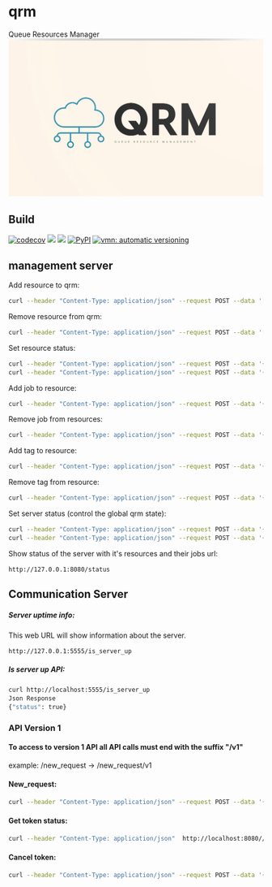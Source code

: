 # qrm
Queue Resources Manager
![QRM](https://github.com/final-israel/qrm/blob/main/qrm_logo.jpeg?raw=true)
## Build 

[![codecov](https://codecov.io/gh/final-israel/qrm/branch/main/graph/badge.svg?token=0FIPGEXVJ6)](https://codecov.io/gh/final-israel/qrm)
![](https://img.shields.io/badge/Maintained%3F-yes-green.svg)
![](https://img.shields.io/github/issues/final-israel/qrm.svg)
[![PyPI](https://img.shields.io/pypi/v/qrm-client?color=blue&label=qrm-client%20pypi)](https://pypi.org/project/qrm-client/)
[![vmn: automatic versioning](https://img.shields.io/badge/vmn-automatic%20versioning-blue)](https://github.com/final-israel/vmn)
## management server
Add resource to qrm:

```bash
curl --header "Content-Type: application/json" --request POST --data '[{"name": "resource_2", "type": "server"}]'  http://localhost:8080/add_resources
```

Remove resource from qrm:

```bash
curl --header "Content-Type: application/json" --request POST --data '[{"name": "resource_2", "type": "server"}]'  http://localhost:8080/remove_resources
```

Set resource status:

```bash
curl --header "Content-Type: application/json" --request POST --data '{"resource_name": "resource_2", "status": "active"}'  http://localhost:8080/set_resource_status
curl --header "Content-Type: application/json" --request POST --data '{"resource_name": "resource_2", "status": "disabled"}'  http://localhost:8080/set_resource_status
```

Add job to resource:

```bash
curl --header "Content-Type: application/json" --request POST --data '{"resource_name": "resource_1", "job": {"token": 1, "job_name": "foo"}}'  http://localhost:8080/add_job_to_resource

````

Remove job from resources:

```bash
curl --header "Content-Type: application/json" --request POST --data '{"token": 1, "resources": ["resource_1"]}'  http://localhost:8080/remove_job
```

Add tag to resource:

```bash
curl --header "Content-Type: application/json" --request POST --data '{"resource_name": "resource_1", "tag": "foo"}'  http://localhost:8080/add_tag_to_resource
```

Remove tag from resource:

```bash
curl --header "Content-Type: application/json" --request POST --data '{"resource_name": "resource_1", "tag": "foo"}'  http://localhost:8080/remove_tag_from_resource
```


Set server status (control the global qrm state):

```bash
curl --header "Content-Type: application/json" --request POST --data '{"status": "disabled"}'  http://localhost:8080/set_server_status
curl --header "Content-Type: application/json" --request POST --data '{"status": "active"}'  http://localhost:8080/set_server_status
```

Show status of the server with it's resources and their jobs url:
```console
http://127.0.0.1:8080/status
```

## Communication Server
##### Server uptime info:
This web URL will show information about the server. 
```console
http://127.0.0.1:5555/is_server_up
```
##### Is server up API:
```bash
curl http://localhost:5555/is_server_up
Json Response 
{"status": true}
```

### API Version 1
#### To access to version 1 API all API calls must end with the suffix "/v1"
example: /new_request -> /new_request/v1


#### New_request:
```bash
curl --header "Content-Type: application/json" --request POST --data '{"names": [{"names": ["r1"], "count": 1}], "tags": [], "token": "token1234"}'  http://localhost:8080/new_request/v1
```
#### Get token status:
```bash
curl --header "Content-Type: application/json"  http://localhost:8080//get_token_status/v1?token=<token>
```
#### Cancel token:
```bash
curl --header "Content-Type: application/json" --request POST --data '{"token": "token1234"}'  http://localhost:8080/cancel_token/v1
```
